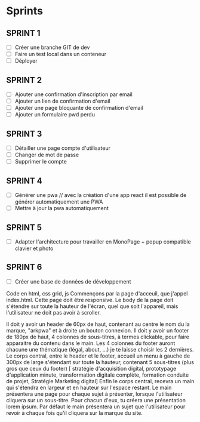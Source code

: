 # Sprints

## SPRINT 1
- [ ] Créer une branche GIT de dev
- [ ] Faire un test local dans un conteneur
- [ ] Déployer

## SPRINT 2
- [ ] Ajouter une confirmation d'inscription par email
- [ ] Ajouter un lien de confirmation d'email
- [ ] Ajouter une page bloquante de confirmation d'email
- [ ] Ajouter un formulaire pwd perdu

## SPRINT 3
- [ ] Détailler une page compte d'utilisateur
- [ ] Changer de mot de passe
- [ ] Supprimer le compte

## SPRINT 4
- [ ] Générer une pwa // avec la création d'une app react il est possible de générer automatiquement une PWA
- [ ] Mettre à jour la pwa automatiquement

## SPRINT 5
- [ ] Adapter l'architecture pour travailler en MonoPage + popup compatible clavier et photo

## SPRINT 6 
- [ ] Créer une base de données de développement


Code en html, css grid, js
Commençons par la page d'acceuil, que j'appel index.html.
Cette page doit être responsive.
Le body de la page doit s'étendre sur toute la hauteur de l'écran, quel que soit l'appareil, mais l'utilisateur ne doit pas avoir à scroller.

Il doit y avoir un header de 60px de haut, contenant au centre le nom du la marque, "arkpwa" et à droite un bouton connexion.
Il doit y avoir un footer de 180px de haut, 4 colonnes de sous-titres, à termes clickable, pour faire apparaitre du contenu dans le main. Les 4 colonnes du footer auront chacune une thématique (légal, about, ...) je te laisse choisir les 2 dernières.
Le corps central, entre le header et le footer, accueil un menu à gauche de 300px de large s'étendant sur toute la hauteur, contenant 5 sous-titres (plus gros que ceux du footer) [ stratégie d'acquisition digital, prototypage d'application minute, transformation digitale complète, formation conduite de projet, Stratégie Marketing digital]
Enfin le corps central, recevra un main qui s'étendra en largeur et en hauteur sur l'espace restant. Le main présentera une page pour chaque sujet à présenter, lorsque l'utilisateur cliquera sur un sous-titre. Pour chacun d'eux, tu créera une présentation lorem ipsum. Par défaut le main présentera un sujet que l'utilisateur pour revoir à chaque fois qu'il cliquera sur la marque du site.
